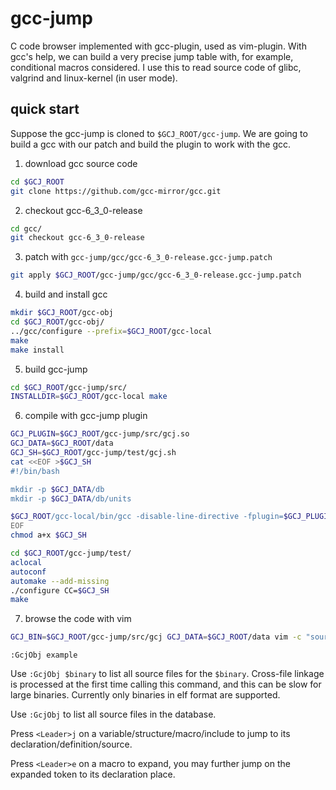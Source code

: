 # gcc-jump
C code browser implemented with gcc-plugin, used as vim-plugin. With gcc's help, we can build a very precise jump table with, for example, conditional macros considered. I use this to read source code of glibc, valgrind and linux-kernel (in user mode).

## quick start

Suppose the gcc-jump is cloned to `$GCJ_ROOT/gcc-jump`. We are going to build a gcc with our patch and build the plugin to work with the gcc.

1. download gcc source code

```sh
cd $GCJ_ROOT
git clone https://github.com/gcc-mirror/gcc.git
```

2. checkout gcc-6_3_0-release

```sh
cd gcc/
git checkout gcc-6_3_0-release
```

3. patch with `gcc-jump/gcc/gcc-6_3_0-release.gcc-jump.patch`

```sh
git apply $GCJ_ROOT/gcc-jump/gcc/gcc-6_3_0-release.gcc-jump.patch
```

4. build and install gcc

```sh
mkdir $GCJ_ROOT/gcc-obj
cd $GCJ_ROOT/gcc-obj/
../gcc/configure --prefix=$GCJ_ROOT/gcc-local
make
make install
```

5. build gcc-jump

```sh
cd $GCJ_ROOT/gcc-jump/src/
INSTALLDIR=$GCJ_ROOT/gcc-local make
```

6. compile with gcc-jump plugin

```sh
GCJ_PLUGIN=$GCJ_ROOT/gcc-jump/src/gcj.so
GCJ_DATA=$GCJ_ROOT/data
GCJ_SH=$GCJ_ROOT/gcc-jump/test/gcj.sh
cat <<EOF >$GCJ_SH
#!/bin/bash

mkdir -p $GCJ_DATA/db
mkdir -p $GCJ_DATA/db/units

$GCJ_ROOT/gcc-local/bin/gcc -disable-line-directive -fplugin=$GCJ_PLUGIN -fplugin-arg-gcj-db=$GCJ_DATA/db "\$@"
EOF
chmod a+x $GCJ_SH

cd $GCJ_ROOT/gcc-jump/test/
aclocal
autoconf
automake --add-missing
./configure CC=$GCJ_SH
make
```

7. browse the code with vim

```sh
GCJ_BIN=$GCJ_ROOT/gcc-jump/src/gcj GCJ_DATA=$GCJ_ROOT/data vim -c "source $GCJ_ROOT/gcc-jump/src/gcj.vim"
```
```
:GcjObj example
```
Use `:GcjObj $binary` to list all source files for the `$binary`. Cross-file linkage is processed at the first time calling this command, and this can be slow for large binaries. Currently only binaries in elf format are supported.

Use `:GcjObj` to list all source files in the database.

Press `<Leader>j` on a variable/structure/macro/include to jump to its declaration/definition/source.

Press `<Leader>e` on a macro to expand, you may further jump on the expanded token to its declaration place.
